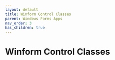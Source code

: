 ```yaml
---
layout: default
title: Winform Control Classes
parent: Windows Forms Apps
nav_order: 3
has_children: true
---
```


#  Winform Control Classes